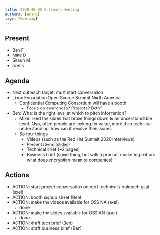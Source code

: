```yaml
---
title: 2020-06-05 Outreach Meeting
authors: [enarx]
tags: [Meeting]
---
```

## Present
- Ben F
- Mike D
- Shaun M
- axel s

## Agenda

- Next outreach target: must start conversation
- Linux Foundation Open Source Summit North America
  - Confidential Computing Consortium will have a booth
    - Focus on awareness? Projects? Both?
- Ben: What is the right level at which to pitch information?
  - Mike: liked the slides that broke things down to an understandable level. Also, often people are looking for value, more than technical understanding: how can it resolve their issues.
  - So four things:
     - Videos (such as the Red Hat Summit 2020 interviews)
     - Presentations ([slides](https://github.com/enarx/enarx.github.io/blob/master/docs/enarx_slides_2020-02.pdf))
     - Technical brief (~2 pages)
     - Business brief (same thing, but with a product marketing hat on: what does encryption mean to companies)

## Actions
- ACTION: start project conversation on next technical / outreach goal (axel)
- ACTION: booth signup sheet (Ben)
- ACTION: make the videos available for OSS NA (axel)
  - done
- ACTION: make the slides available for OSS AN (axel)
  - done
- ACTION: draft tech brief (Ben)
- ACTION: draft business brief (Ben)
